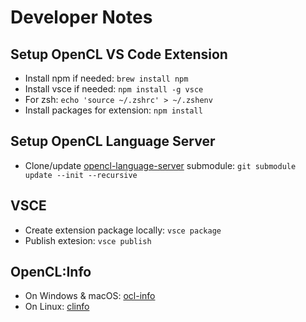 # Developer Notes

## Setup OpenCL VS Code Extension

* Install npm if needed: `brew install npm`
* Install vsce if needed: `npm install -g vsce`
* For zsh: `echo 'source ~/.zshrc' > ~/.zshenv`
* Install packages for extension: `npm install`

## Setup OpenCL Language Server

* Clone/update [opencl-language-server](https://github.com/Galarius/opencl-language-server) submodule: `git submodule update --init --recursive`

## VSCE 

* Create extension package locally: `vsce package`
* Publish extesion: `vsce publish`

## OpenCL:Info

* On Windows & macOS: [ocl-info](https://github.com/Galarius/ocl-info)
* On Linux: [clinfo](https://github.com/Oblomov/clinfo)